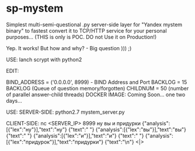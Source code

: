 # sp-mystem
Simplest multi-semi-questional .py server-side layer for "Yandex mystem binary" to fastest convert it to TCP/HTTP service for your personal purposes... (THIS is only is POC. DO not Use it on Production!)

Yep. It works! But how and why? - Big question ))) ;)

USE:
lanch scrypt with python2

EDIT:

BIND_ADDRESS = ('0.0.0.0', 8999) - BIND Address and Port
BACKLOG = 15 BACKLOG (Queue of question memory/forgotten)
CHILDNUM = 50 (number of parallel answer-child threads)
DOCKER IMAGE: Coming Soon... one two days...

USE:
SERVER-SIDE: 
python2.7 mystem_server.py

CLIENT-SIDE:
nc <SERVER_IP> 8999 
ну вы и придурки
{"analysis":[{"lex":"ну"}],"text":"ну"}
{"text":" "}
{"analysis":[{"lex":"вы"}],"text":"вы"}
{"text":" "}
{"analysis":[{"lex":"и"}],"text":"и"}
{"text":" "}
{"analysis":[{"lex":"придурок"}],"text":"придурки"}
{"text":"\n"}
<|>
